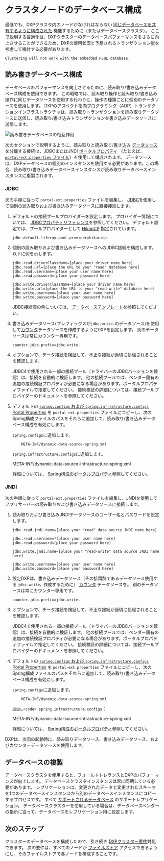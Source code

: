 # クラスタノードのデータベース構成

最低でも、DXPクラスタ内のノードがなければならない [同じデータベースを共有するように構成された](./example-creating-a-simple-dxp-cluster.md#configure-cluster-link-and-the-other-server-connections) 機能するために（またはデータベースクラスタ）。 ここで説明する最適化は、DXPクラスターのデータベースパフォーマンスをさらに向上させることができるため、DXPの使用状況と予想されるトランザクション量を考慮して検討する必要があります。

```{warning}
Clustering will not work with the embedded HSQL database.
```

## 読み書きデータベース構成

データベースのパフォーマンスを向上させるために、読み取り/書き込みデータベース構成を使用できます。 この戦略では、読み取り操作と読み取り/書き込み操作に同じデータソースを使用する代わりに、操作の種類ごとに個別のデータソースを使用します。 DXPのアスペクト指向プログラミング（AOP）トランザクションインフラストラクチャは、読み取りトランザクションを読み取りデータソースに送信し、読み取り/書き込みトランザクションを書き込みデータソースに送信します。

![読み書きデータベースの相互作用](./database-configuration-for-cluster-nodes/images/01.png)

次のセクションで説明するように、読み取りと読み取り/書き込み [データソース](https://docs.liferay.com/portal/7.3-latest/propertiesdoc/portal.properties.html#JDBC) を分離する接続は、JDBCまたはJNDI [ポータルプロパティ](../../reference/portal-properties.md) （たとえば、 [`portal-ext.properties` ファイル](../../reference/portal-properties.md)）を使用して構成されます。 データソースは、DXPデータベースの個別のインスタンスを使用する必要があります。この場合、読み取り/書き込みデータベースインスタンスが読み取りデータベースインスタンスに複製されます。

### JDBC

次の手順に従って `portal-ext.properties` ファイルを編集し、 [JDBC](../../installing-liferay/configuring-a-database.md)を使用して個別の読み取りおよび書き込みデータソースに直接接続します。

1.  デフォルトの接続プールプロバイダーを設定します。 プロバイダー情報については、 [JDBCプロパティリファレンス](https://docs.liferay.com/portal/7.3-latest/propertiesdoc/portal.properties.html#JDBC)を参照してください。 デフォルト設定では、プールプロバイダーとして [HikariCP](https://github.com/brettwooldridge/HikariCP) 指定されています。

    ``` properties
    jdbc.default.liferay.pool.provider=hikaricp
    ```

2.  個別の読み取りおよび書き込みデータソースへのJDBC接続を構成します。 以下に例を示します。

    ``` properties
    jdbc.read.driverClassName=[place your driver name here]
    jdbc.read.url=[place the URL to your "read" database here]
    jdbc.read.username=[place your user name here]
    jdbc.read.password=[place your password here]

    jdbc.write.driverClassName=[place your driver name here]
    jdbc.write.url=[place the URL to your "read-write" database here]
    jdbc.write.username=[place your user name here]
    jdbc.write.password=[place your password here]
    ```

    JDBC接続値の例については、 [データベーステンプレート](../../reference/database-templates.md)を参照してください。

3.  書き込みデータソース(プレフィックスが`jdbc.write.`のデータソース)を使用して[カウンタ](https://docs.liferay.com/portal/7.3-latest/propertiesdoc/portal.properties.html#Counter)データソースを作成するようにDXPを設定します。 別のデータソースは常にカウンター専用です。

    ``` properties
    counter.jdbc.prefix=jdbc.write.
    ```

4.  オプションで、データ接続を検証して、不正な接続が適切に処理されることを確認します。

    JDBC4で使用される一部の接続プール（ドライバーのJDBCバージョンを確認）は、接続を自動的に検証します。 他の接続プールでは、ベンダー固有の追加の接続検証プロパティが必要になる場合があります。ポータルプロパティファイルで指定してください。 接続検証の詳細については、接続プールプロバイダーのドキュメントを参照してください。

5.  デフォルトの [`spring.configs` および `spring.infrastructure.configs` Portal Properties](https://docs.liferay.com/portal/7.3-latest/propertiesdoc/portal.properties.html#Spring) を `portal-ext.properties` ファイルにコピーし、次のSpring構成ファイルのパスをそれらに追加して、読み取り/書き込みデータベース構成を有効にします。

    `spring.configs`に追加します。

    ``` 
        META-INF/dynamic-data-source-spring.xml
    ```

    `spring.infrastructure.configs`に追加します。

     META-INF/dynamic-data-source-infrastructure-spring.xml

    詳細については、 [Spring構成のポータルプロパティ](https://docs.liferay.com/portal/7.3-latest/propertiesdoc/portal.properties.html#Spring)参照してください。

### JNDI

次の手順に従って `portal-ext.properties` ファイルを編集し、JNDIを使用してアプリサーバーの読み取りおよび書き込みデータソースに接続します。

1.  読み取りおよび書き込みJNDIデータソースのユーザー名とパスワードを設定します。

    ``` properties
    jdbc.read.jndi.name=[place your "read" data source JNDI name here]

    jdbc.read.username=*[place your user name here]
    jdbc.read.password=[place your password here]

    jdbc.write.jndi.name=[place your "read-write" data source JNDI name here]

    jdbc.write.username=[place your user name here]
    jdbc.write.password=[place your password here]
    ```

2.  設定DXPは、書き込みデータソース（その接頭辞であるデータソース使用する `jdbc.write。`作成するために） [カウンタ](https://docs.liferay.com/portal/7.3-latest/propertiesdoc/portal.properties.html#Counter) データソースを。 別のデータソースは常にカウンター専用です。

    ``` properties
    counter.jdbc.prefix=jdbc.write.
    ```

3.  オプションで、データ接続を検証して、不正な接続が適切に処理されることを確認します。

    JDBC4で使用される一部の接続プール（ドライバーのJDBCバージョンを確認）は、接続を自動的に検証します。 他の接続プールでは、ベンダー固有の追加の接続検証プロパティが必要になる場合があります。ポータルプロパティファイルで指定してください。 接続検証の詳細については、接続プールプロバイダーのドキュメントを参照してください。

4.  デフォルトの [`spring.configs` および `spring.infrastructure.configs` Portal Properties](https://docs.liferay.com/portal/7.3-latest/propertiesdoc/portal.properties.html#Spring) を `portal-ext.properties` ファイルにコピーし、次のSpring構成ファイルのパスをそれらに追加して、読み取り/書き込みデータベース構成を有効にします。

    `spring.configs`に追加します。

    ``` 
        META-INF/dynamic-data-source-spring.xml
    ```

    `追加し<code> spring.infrastructure.configs`：

     META-INF/dynamic-data-source-infrastructure-spring.xml

    詳細については、 [Spring構成のポータルプロパティ](https://docs.liferay.com/portal/7.3-latest/propertiesdoc/portal.properties.html#Spring)参照してください。

DXPは、次回の起動時に、読み取りデータソース、書き込みデータソース、およびカウンターデータソースを使用します。

## データベースの複製

データベースクラスタを使用すると、フォールトトレランスとDXPのパフォーマンスが向上します。 データベースクラスタインスタンスは常に同期している必要があります。 レプリケーションは、変更されたデータと変更されたスキーマを1つのデータベースインスタンスから別のデータベースインスタンスにコピーするプロセスです。 すべて [サポートされるデータベース](https://web.liferay.com/documents/14/21598941/Liferay+DXP+7.2+Compatibility+Matrix/b6e0f064-db31-49b4-8317-a29d1d76abf7) のサポートレプリケーション。 データベースクラスターを使用している場合は、データベースベンダーの指示に従って、データベースをレプリケーション用に設定します。

## 次のステップ

クラスターのデータベースを構成したので、引き続き [DXPクラスター要件](./clustering-for-high-availability.md#clustering-requirements)対処できます。 次の要件は、すべてのノードが [ファイルストア](../../../system-administration/file-storage/configuring-file-storage.md) アクセスできるようにし、そのファイルストアで各ノードを構成することです。
